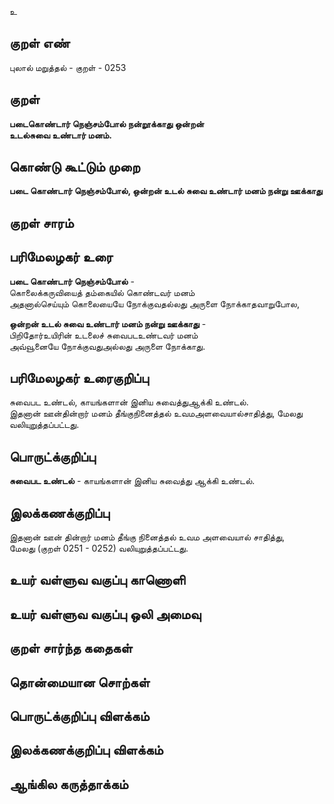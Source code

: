 உ

## குறள் எண் 

புலால் மறுத்தல் - குறள் - 0253  

## குறள் 

**படைகொண்டார் நெஞ்சம்போல் நன்றூக்காது ஒன்றன்  
உடல்சுவை உண்டார் மனம்.**

## கொண்டு கூட்டும் முறை

**படை கொண்டார் நெஞ்சம்போல், ஒன்றன் உடல் சுவை உண்டார் மனம் நன்று ஊக்காது**

## குறள் சாரம் 


## பரிமேலழகர் உரை

**படை கொண்டார் நெஞ்சம்போல்** -  
கொலைக்கருவியைத் தம்கையில் கொண்டவர் மனம்   
அதனால்செய்யும் கொலையையே நோக்குவதல்லது அருளை நோக்காதவாறுபோல,  

**ஒன்றன் உடல் சுவை உண்டார் மனம் நன்று ஊக்காது** -   
பிறிதோர்உயிரின் உடலைச் சுவைபடஉண்டவர் மனம்  
அவ்வூனையே நோக்குவதுஅல்லது அருளை நோக்காது.   

## பரிமேலழகர் உரைகுறிப்பு   

சுவைபட உண்டல், காயங்களான் இனிய சுவைத்துஆக்கி உண்டல்.  
இதனான் ஊன்தின்றார் மனம் தீங்குநினைத்தல் உவமஅளவையால்சாதித்து, மேலது வலியுறுத்தப்பட்டது.  

## பொருட்க்குறிப்பு 

**சுவைபட உண்டல்** - காயங்களான் இனிய சுவைத்து ஆக்கி உண்டல்.

## இலக்கணக்குறிப்பு  

இதனான் ஊன் தின்றார் மனம் தீங்கு நினைத்தல் உவம அளவையால் சாதித்து,  
மேலது (குறள் 0251 - 0252) வலியுறுத்தப்பட்டது.  

## உயர் வள்ளுவ வகுப்பு காணொளி


## உயர் வள்ளுவ வகுப்பு ஒலி அமைவு 

 
## குறள் சார்ந்த கதைகள் 


## தொன்மையான சொற்கள்


## பொருட்க்குறிப்பு விளக்கம்


## இலக்கணக்குறிப்பு விளக்கம்


## ஆங்கில கருத்தாக்கம் 


